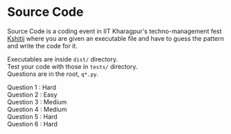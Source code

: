 # Source Code

Source Code is a coding event in IIT Kharagpur's techno-management fest [Kshitij](www.ktj.in) where you are given an executable file and have to guess the pattern and write the code for it.

Executables are inside `dist/` directory.<br>
Test your code with those in `tests/` directory.<br>
Questions are in the root, `q*.py`.<br>

Question 1 : Hard<br>
Question 2 : Easy<br>
Question 3 : Medium<br>
Question 4 : Medium<br>
Question 5 : Hard<br>
Question 6 : Hard<br>

